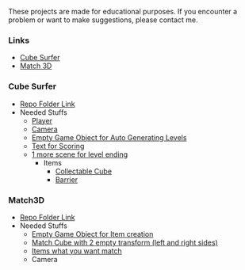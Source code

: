 These projects are made for educational purposes. If you encounter a problem or want to make suggestions, please contact me.
### Links
  - [Cube Surfer](#cube-surfer)
  - [Match 3D](#match3d)

### Cube Surfer
  - [Repo Folder Link](/Cube%20Surfer%20Replica)
  - Needed Stuffs
    - [Player](/Cube%20Surfer%20Replica/Player)
    - [Camera](/Cube%20Surfer%20Replica/Camera)
    - [Empty Game Object for Auto Generating Levels](/Cube%20Surfer%20Replica/Level/LevelCreator.cs)
    - [Text for Scoring](/Cube%20Surfer%20Replica/Score)
    - [1 more scene for level ending](/Cube%20Surfer%20Replica/Level/RestartLevel.cs)
      - Items
        - [Collectable Cube](/Cube%20Surfer%20Replica/Trigger)
        - [Barrier](/Cube%20Surfer%20Replica/Trigger)
### Match3D
  - [Repo Folder Link](/Match%203D%20Replica/Scripts)
  - Needed Stuffs
    - [Empty Game Object for Item creation](/Match%203D%20Replica/Scripts/ItemCreator.cs)
    - [Match Cube with 2 empty transform (left and right sides)](/Match%203D%20Replica/Scripts/ItemMatchManager.cs)
    - [Items what you want match](/Match%203D%20Replica/Scripts/Items.cs)
    - Camera

